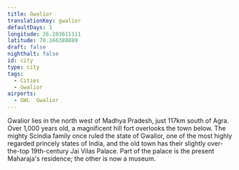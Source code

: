 ```yaml
---
title: Gwalior
translationKey: gwalior
defaultDays: 1
longitude: 26.203611111
latitude: 78.166388889
draft: false
nighthalt: false
id: city
type: city
tags:
  - Cities
  - Gwalior
airports:
  - GWL  Gwalior
---
```


Gwalior lies in the north west of Madhya Pradesh, just 117km south of Agra. Over 1,000 years old, a magnificent hill fort overlooks the town below. The mighty Scindia family once ruled the state of Gwalior, one of the most highly regarded princely states of India, and the old town has their slightly over-the-top 19th-century Jai Vilas Palace. Part of the palace is the present Maharaja's residence; the other is now a museum.